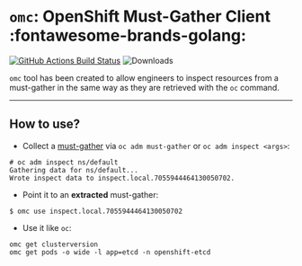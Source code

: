 # `omc`: OpenShift Must-Gather Client :fontawesome-brands-golang:

[![GitHub Actions Build Status](https://github.com/gmeghnag/omc/actions/workflows/build.yml/badge.svg)](https://github.com/gmeghnag/omc/actions?query=workflow%3ABuild)
![Downloads](https://img.shields.io/github/downloads/gmeghnag/omc/total)

`omc` tool has been created to allow engineers to inspect resources from a must-gather in the same way as they are retrieved with the `oc` command.

---

## How to use?
- Collect a [must-gather](https://github.com/openshift/must-gather) via `oc adm must-gather` or `oc adm inspect <args>`:
```
# oc adm inspect ns/default
Gathering data for ns/default...
Wrote inspect data to inspect.local.7055944464130050702.
```
- Point it to an **extracted** must-gather:
```
$ omc use inspect.local.7055944464130050702
```
- Use it like `oc`:
```
omc get clusterversion
omc get pods -o wide -l app=etcd -n openshift-etcd
```
